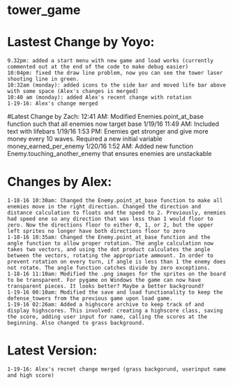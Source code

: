 # tower_game
# Lastest Change by Yoyo:
    9.32pm: added a start menu with new game and load works (currently commented out at the end of the code to make debug easier)
    10:04pm: fixed the draw line problem, now you can see the tower laser shooting line in green. 
    10:32am (monday): added icons to the side bar and moved life bar above with some space (Alex's changes is merged)
    10:40 am (monday): added Alex's recent change with rotation
    1-19-16: Alex's change merged

#Latest Change by Zach:
    12:41 AM: Modified Enemies.point_at_base function such that all enemies now target base
    1/19/16 11:49 AM: Included text with lifebars
    1/19/16 1:53 PM: Enemies get stronger and give more money every 10 waves. Required a new initial variable money_earned_per_enemy
    1/20/16 1:52 AM: Added new function Enemy.touching_another_enemy that ensures enemies are unstackable

# Changes by Alex:
    1-18-16 10:30am: Changed the Enemy.point_at_base function to make all enemies move in the right direction. Changed the direction and distance calculation to floats and the speed to 2. Previously, enemies had speed one so any direction that was less than 1 would floor to zero. Now the directions floor to either 0, 1, or 2, but the upper left sprites no longer have both directions floor to zero
    1-18-16 10:35am: Changed the Enemy.point_at_base function and the angle function to allow proper rotation. The angle calculation now takes two vectors, and using the dot product calculates the angle between the vectors, rotating the appropriate ammount. In order to prevent rotation on every turn, if angle is less than 1 the enemy does not rotate. The angle function catches divide by zero exceptions.
    1-18-16 11:10am: Modified the .png images for the sprites on the board to be transparent. For pygame on Windows the game can now have transparent pieces. It looks better? Maybe a better background?
    1-19-16 00:10am: Modified the save and load functionality to keep the defense_towers from the previous game upon load game.
    1-19-16 02:26am: Added a highscore archive to keep track of and display highscores. This involved: creating a highscore class, saving the score, adding user input for name, calling the scores at the beginning. Also changed to grass background.

# Latest Version: 
    1-19-16: Alex's recnet change merged (grass backgorund, userinput name and high score)
